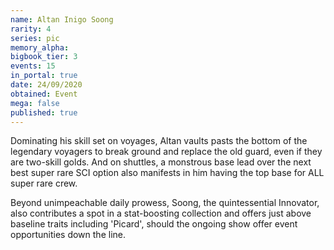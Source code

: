 ```yaml
---
name: Altan Inigo Soong
rarity: 4
series: pic
memory_alpha:
bigbook_tier: 3
events: 15
in_portal: true
date: 24/09/2020
obtained: Event
mega: false
published: true
---
```


Dominating his skill set on voyages, Altan vaults pasts the bottom of the legendary voyagers to break ground and replace the old guard, even if they are two-skill golds. And on shuttles, a monstrous base lead over the next best super rare SCI option also manifests in him having the top base for ALL super rare crew.

Beyond unimpeachable daily prowess, Soong, the quintessential Innovator, also contributes a spot in a stat-boosting collection and offers just above baseline traits including 'Picard', should the ongoing show offer event opportunities down the line.
